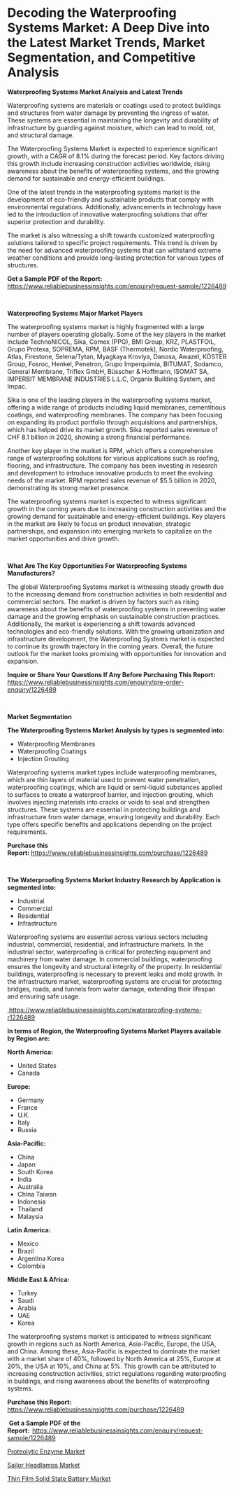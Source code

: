 <p><h1>Decoding the Waterproofing Systems Market: A Deep Dive into the Latest Market Trends, Market Segmentation, and Competitive Analysis</h1></p><p><strong>Waterproofing Systems Market Analysis and Latest Trends</strong></p>
<p><p>Waterproofing systems are materials or coatings used to protect buildings and structures from water damage by preventing the ingress of water. These systems are essential in maintaining the longevity and durability of infrastructure by guarding against moisture, which can lead to mold, rot, and structural damage.</p><p>The Waterproofing Systems Market is expected to experience significant growth, with a CAGR of 8.1% during the forecast period. Key factors driving this growth include increasing construction activities worldwide, rising awareness about the benefits of waterproofing systems, and the growing demand for sustainable and energy-efficient buildings.</p><p>One of the latest trends in the waterproofing systems market is the development of eco-friendly and sustainable products that comply with environmental regulations. Additionally, advancements in technology have led to the introduction of innovative waterproofing solutions that offer superior protection and durability.</p><p>The market is also witnessing a shift towards customized waterproofing solutions tailored to specific project requirements. This trend is driven by the need for advanced waterproofing systems that can withstand extreme weather conditions and provide long-lasting protection for various types of structures.</p></p>
<p><strong>Get a Sample PDF of the Report:&nbsp;</strong> <a href="https://www.reliablebusinessinsights.com/enquiry/request-sample/1226489">https://www.reliablebusinessinsights.com/enquiry/request-sample/1226489</a></p>
<p>&nbsp;</p>
<p><strong>Waterproofing Systems Major Market Players</strong></p>
<p><p>The waterproofing systems market is highly fragmented with a large number of players operating globally. Some of the key players in the market include TechnoNICOL, Sika, Comex (PPG), BMI Group, KRZ, PLASTFOIL, Grupo Protexa, SOPREMA, RPM, BASF (Thermotek), Nordic Waterproofing, Atlas, Firestone, Selena/Tytan, Myagkaya Krovlya, Danosa, Awazel, KÖSTER Group, Fosroc, Henkel, Penetron, Grupo Imperquimia, BITUMAT, Sodamco, General Membrane, Triflex GmbH, Büsscher & Hoffmann, ISOMAT SA, IMPERBIT MEMBRANE INDUSTRIES L.L.C, Organix Building System, and Impac.</p><p>Sika is one of the leading players in the waterproofing systems market, offering a wide range of products including liquid membranes, cementitious coatings, and waterproofing membranes. The company has been focusing on expanding its product portfolio through acquisitions and partnerships, which has helped drive its market growth. Sika reported sales revenue of CHF 8.1 billion in 2020, showing a strong financial performance.</p><p>Another key player in the market is RPM, which offers a comprehensive range of waterproofing solutions for various applications such as roofing, flooring, and infrastructure. The company has been investing in research and development to introduce innovative products to meet the evolving needs of the market. RPM reported sales revenue of $5.5 billion in 2020, demonstrating its strong market presence.</p><p>The waterproofing systems market is expected to witness significant growth in the coming years due to increasing construction activities and the growing demand for sustainable and energy-efficient buildings. Key players in the market are likely to focus on product innovation, strategic partnerships, and expansion into emerging markets to capitalize on the market opportunities and drive growth.</p></p>
<p>&nbsp;</p>
<p><strong>What Are The Key Opportunities For Waterproofing Systems Manufacturers?</strong></p>
<p><p>The global Waterproofing Systems market is witnessing steady growth due to the increasing demand from construction activities in both residential and commercial sectors. The market is driven by factors such as rising awareness about the benefits of waterproofing systems in preventing water damage and the growing emphasis on sustainable construction practices. Additionally, the market is experiencing a shift towards advanced technologies and eco-friendly solutions. With the growing urbanization and infrastructure development, the Waterproofing Systems market is expected to continue its growth trajectory in the coming years. Overall, the future outlook for the market looks promising with opportunities for innovation and expansion.</p></p>
<p><strong>Inquire or Share Your Questions If Any Before Purchasing This Report:</strong> <a href="https://www.reliablebusinessinsights.com/enquiry/pre-order-enquiry/1226489">https://www.reliablebusinessinsights.com/enquiry/pre-order-enquiry/1226489</a></p>
<p>&nbsp;</p>
<p><strong>Market Segmentation</strong></p>
<p><strong>The Waterproofing Systems Market Analysis by types is segmented into:</strong></p>
<p><ul><li>Waterproofing Membranes</li><li>Waterproofing Coatings</li><li>Injection Grouting</li></ul></p>
<p><p>Waterproofing systems market types include waterproofing membranes, which are thin layers of material used to prevent water penetration, waterproofing coatings, which are liquid or semi-liquid substances applied to surfaces to create a waterproof barrier, and injection grouting, which involves injecting materials into cracks or voids to seal and strengthen structures. These systems are essential in protecting buildings and infrastructure from water damage, ensuring longevity and durability. Each type offers specific benefits and applications depending on the project requirements.</p></p>
<p><strong>Purchase this Report:&nbsp;</strong><a href="https://www.reliablebusinessinsights.com/purchase/1226489">https://www.reliablebusinessinsights.com/purchase/1226489</a></p>
<p>&nbsp;</p>
<p><strong>The Waterproofing Systems Market Industry Research by Application is segmented into:</strong></p>
<p><ul><li>Industrial</li><li>Commercial</li><li>Residential</li><li>Infrastructure</li></ul></p>
<p><p>Waterproofing systems are essential across various sectors including industrial, commercial, residential, and infrastructure markets. In the industrial sector, waterproofing is critical for protecting equipment and machinery from water damage. In commercial buildings, waterproofing ensures the longevity and structural integrity of the property. In residential buildings, waterproofing is necessary to prevent leaks and mold growth. In the infrastructure market, waterproofing systems are crucial for protecting bridges, roads, and tunnels from water damage, extending their lifespan and ensuring safe usage.</p></p>
<p><a href="https://www.reliablebusinessinsights.com/waterproofing-systems-r1226489">&nbsp;https://www.reliablebusinessinsights.com/waterproofing-systems-r1226489</a></p>
<p><strong>In terms of Region, the Waterproofing Systems Market Players available by Region are:</strong></p>
<p>
    <p> <strong> North America: </strong>
        <ul>
            <li>United States</li>
            <li>Canada</li>
        </ul>
        </p> 
    <p> <strong> Europe: </strong>
        <ul>
            <li>Germany</li>
            <li>France</li>
            <li>U.K.</li>
            <li>Italy</li>
            <li>Russia</li>
        </ul>
        </p> 
    <p> <strong> Asia-Pacific: </strong>
        <ul>
            <li>China</li>
            <li>Japan</li>
            <li>South Korea</li>
            <li>India</li>
            <li>Australia</li>
            <li>China Taiwan</li>
            <li>Indonesia</li>
            <li>Thailand</li>
            <li>Malaysia</li>
        </ul>
        </p> 
    <p> <strong> Latin America: </strong>
        <ul>
            <li>Mexico</li>
            <li>Brazil</li>
            <li>Argentina Korea</li>
            <li>Colombia</li>
        </ul>
        </p> 
    <p> <strong> Middle East & Africa: </strong>
        <ul>
            <li>Turkey</li>
            <li>Saudi</li>
            <li>Arabia</li>
            <li>UAE</li>
            <li>Korea</li>
        </ul>
    </p>
    </p>
<p><p>The waterproofing systems market is anticipated to witness significant growth in regions such as North America, Asia-Pacific, Europe, the USA, and China. Among these, Asia-Pacific is expected to dominate the market with a market share of 40%, followed by North America at 25%, Europe at 20%, the USA at 10%, and China at 5%. This growth can be attributed to increasing construction activities, strict regulations regarding waterproofing in buildings, and rising awareness about the benefits of waterproofing systems.</p></p>
<p><strong>Purchase this Report: </strong><a href="https://www.reliablebusinessinsights.com/purchase/1226489">https://www.reliablebusinessinsights.com/purchase/1226489</a></p>
<p>&nbsp;<strong>Get a Sample PDF of the Report:&nbsp;&nbsp;</strong><a href="https://www.reliablebusinessinsights.com/enquiry/request-sample/1226489">https://www.reliablebusinessinsights.com/enquiry/request-sample/1226489</a></p>
<p><strong></strong></p>
<p><p><a href="https://github.com/traceygray97887/Market-Research-Report-List-1/blob/main/proteolytic-enzyme-market.md">Proteolytic Enzyme Market</a></p><p><a href="https://github.com/colme52/Market-Research-Report-List-1/blob/main/sailor-headlamps-market.md">Sailor Headlamps Market</a></p><p><a href="https://github.com/gerrikabranch52024/Market-Research-Report-List-1/blob/main/thin-film-solid-state-battery-market.md">Thin Film Solid State Battery Market</a></p></p>